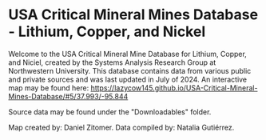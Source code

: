 # USA Critical Mineral Mines Database - Lithium, Copper, and Nickel
Welcome to the USA Critical Mineral Mine Database for Lithium, Copper, and Niciel, created by the Systems Analysis Research Group at Northwestern University. This database contains data from various public and private sources and was last updated in July of 2024. An interactive map may be found here: https://lazycow145.github.io/USA-Critical-Mineral-Mines-Database/#5/37.993/-95.844

Source data may be found under the "Downloadables" folder.

Map created by: Daniel Zitomer. 
Data compiled by: Natalia Gutiérrez.
